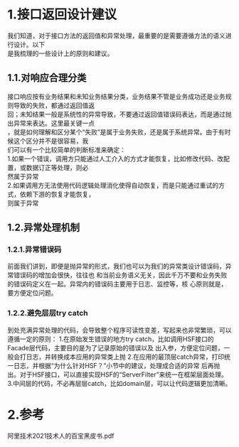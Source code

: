 # 1.接口返回设计建议

我们知道，对于接口方法的返回值和异常处理，最重要的是需要遵循方法的语义进行设计。以下  
是我梳理的一些设计上的原则和建议。

## 1.1.对响应合理分类

接口响应按有业务结果和未知业务结果分类，业务结果不管是业务成功还是业务规则导致的失败，都通过返回值返  
回；未知结果一般是系统性的异常导致，不要通过返回值错误码表达，而是通过抛出异常来表达。这里最关键一点  
，就是如何理解和区分某个“失败”是属于业务失败，还是属于系统异常。由于有时候这个区分并不是很容易，我  
们可以有一个比较简单的判断标准来确定：  
1.如果一个错误，调用方只能通过人工介入的方式才能恢复，比如修改代码、改配置，或数据订正等处理，则必  
然属于异常  
 2.如果调用方无法使用代码逻辑处理消化使得自动恢复，而是只能通过重试的方式，依赖下游的恢复才能恢复，  
则属于异常

## 1.2.异常处理机制
### 1.2.1.异常错误码
前面我们讲到，即便是抛异常的形式，我们也可以为我们的异常类设计错误码，异常错误码的增加会很快，往往也
和当前业务语义无关，因此千万不要和业务失败的错误码定义在一起。异常内的错误码主要用于日志、监控等，核
心原则就是，要方便定位问题。
### 1.2.2.避免层层try catch
到处充满异常处理的代码，会导致整个程序可读性变差，写起来也非常繁琐，可以遵循一定的原则：
 1.在原始发生错误的地方try catch，比如调用HSF接口的Facade层代码，主要目的是为了记录原始的错误以及
出入参，方便定位问题，一般会打日志，并转换成本应用的异常类上抛
 2.在应用的最顶层catch异常，打印统一日志，并根据“为什么针对HSF？”小节中的建议，处理成合适的异常
后再抛出。对于HSF接口，可以直接实现HSF的“ServerFilter”来统一在框架层面处理。
 3.中间层的代码，不必再层层catch，比如domain层，可以让代码逻辑更加清晰。
# 2.参考

阿里技术2021技术人的百宝黑皮书.pdf

